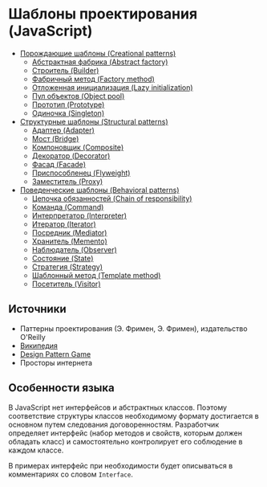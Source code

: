 # Шаблоны проектирования (JavaScript)

* [Порождающие шаблоны (Creational patterns)](./creational)
  * [Абстрактная фабрика (Abstract factory)](./creational/abstractFactory)
  * [Строитель (Builder)](./creational/builder)
  * [Фабричный метод (Factory method)](./creational/factoryMethod)
  * [Отложенная инициализация (Lazy initialization)](./creational/lazyInitialization)
  * [Пул объектов (Object pool)](./creational/pool)
  * [Прототип (Prototype)](./creational/prototype)
  * [Одиночка (Singleton)](./creational/singleton)
* [Структурные шаблоны (Structural patterns)](./structural)
  * [Адаптер (Adapter)](./structural/adapter)
  * [Мост (Bridge)](./structural/bridge)
  * [Компоновщик (Composite)](./structural/composite)
  * [Декоратор (Decorator)](./structural/decorator)
  * [Фасад (Facade)](./structural/facade)
  * [Приспособленец (Flyweight)](./structural/flyweight)
  * [Заместитель (Proxy)](./structural/proxy)
* [Поведенческие шаблоны (Behavioral patterns)](./behavioral)
  * [Цепочка обязанностей (Chain of responsibility)](./behavioral/chainOfResponsibility)
  * [Команда (Command)](./behavioral/command)
  * [Интерпретатор (Interpreter)](./behavioral/interpreter)
  * [Итератор (Iterator)](./behavioral/iterator)
  * [Посредник (Mediator)](./behavioral/mediator)
  * [Хранитель (Memento)](./behavioral/memento)
  * [Наблюдатель (Observer)](./behavioral/observer)
  * [Состояние (State)](./behavioral/state)
  * [Стратегия (Strategy)](./behavioral/strategy)
  * [Шаблонный метод (Template method)](./behavioral/template)
  * [Посетитель (Visitor)](./behavioral/visitor)

## Источники

* Паттерны проектирования (Э. Фримен, Э. Фримен), издательство O'Reilly
* [Википедия](https://ru.wikipedia.org/wiki/%D0%A8%D0%B0%D0%B1%D0%BB%D0%BE%D0%BD_%D0%BF%D1%80%D0%BE%D0%B5%D0%BA%D1%82%D0%B8%D1%80%D0%BE%D0%B2%D0%B0%D0%BD%D0%B8%D1%8F)
* [Design Pattern Game](https://designpatternsgame.com/)
* Просторы интернета

## Особенности языка
В JavaScript нет интерфейсов и абстрактных классов. Поэтому соответствие структуры классов необходимому формату достигается в основном путем следования договоренностям. Разработчик определяет интерфейс (набор методов и свойств, которым должен обладать класс) и самостоятельно контролирует его соблюдение в каждом классе.

В примерах интерфейс при необходимости будет описываться в комментариях со словом `Interface`.